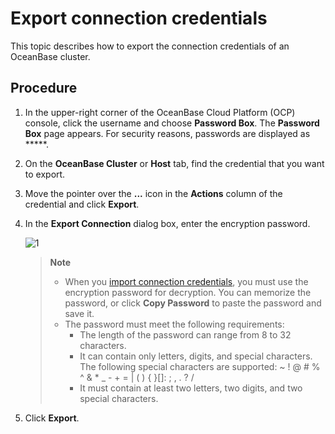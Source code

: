 # Export connection credentials

This topic describes how to export the connection credentials of an OceanBase cluster.

## Procedure

1. In the upper-right corner of the OceanBase Cloud Platform (OCP) console, click the username and choose **Password Box**.
   The **Password Box** page appears.
   For security reasons, passwords are displayed as *****.

2. On the **OceanBase Cluster** or **Host** tab, find the credential that you want to export.

3. Move the pointer over the **...** icon in the **Actions** column of the credential and click **Export**.

4. In the **Export Connection** dialog box, enter the encryption password.

   ![1](https://obbusiness-private.oss-cn-shanghai.aliyuncs.com/doc/img/ocp/%E5%AF%BC%E5%87%BA%E5%AF%86%E7%A0%81.png)

   > **Note**
   >
   > * When you [import connection credentials](3.import-connection.md), you must use the encryption password for decryption. You can memorize the password, or click **Copy Password** to paste the password and save it.
   > * The password must meet the following requirements:
   >    * The length of the password can range from 8 to 32 characters.
   >    * It can contain only letters, digits, and special characters. The following special characters are supported: ~ ! @ # % ^ & * _ - + = | ( ) { }[]: ; , . ? /
   >    * It must contain at least two letters, two digits, and two special characters.

5. Click **Export**.
